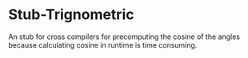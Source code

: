 # Stub-Trignometric
An stub for cross compilers for precomputing the cosine of the angles because calculating cosine in runtime is time consuming.

